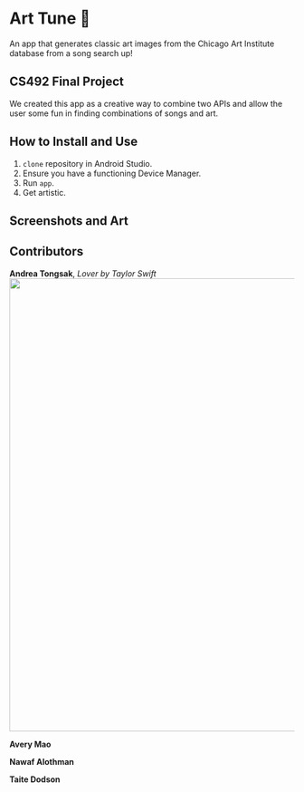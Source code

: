 # Art Tune :art:

An app that generates classic art images from the Chicago Art Institute database from a song search up!

## CS492 Final Project

We created this app as a creative way to combine two APIs and allow the user some fun in finding combinations of songs and art.

## How to Install and Use

1. `clone` repository in Android Studio.
2. Ensure you have a functioning Device Manager.
3. Run `app`.
4. Get artistic.

## Screenshots and Art


## Contributors

**Andrea Tongsak**, *Lover by Taylor Swift*<br/>
<img src="https://user-images.githubusercontent.com/29801241/226717232-cbfd308b-48de-4699-8a4c-c811c58410be.jpg" width="800"><br/>

**Avery Mao**

**Nawaf Alothman**

**Taite Dodson**
